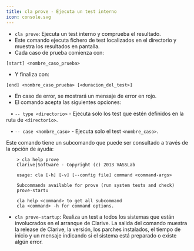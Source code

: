 ```yaml
---
title: cla prove - Ejecuta un test interno
icon: console.svg
---
```

* `cla prove`: Ejecuta un test interno y comprueba el resultado. 
* Este comando ejecuta fichero de test localizados en el directorio y muestra los resultados en pantalla.
* Cada caso de prueba comienza con:

`[start] <nombre_caso_prueba>`  

* Y finaliza con: 

`[end] <nombre_caso_prueba> [<duracion_del_test>]`

* En caso de error, se mostrará un mensaje de error en rojo.
* El comando acepta las siguientes opciones:

&nbsp; &nbsp;• `-- type <directorio>` - Ejecuta solo los test que estén definidos en la ruta de `<directorio>`. <br />

&nbsp; &nbsp;• `-- case <nombre_caso>` - Ejecuta solo el test `<nombre_caso>`.

Este comando tiene un subcomando que puede ser consultado a través de la opción de ayuda:
            
        > cla help prove
        Clarive|Software - Copyright (c) 2013 VASSLab

        usage: cla [-h] [-v] [--config file] command <command-args>
        
        Subcommands available for prove (run system tests and check)
        prove-startu
         
        cla help <command> to get all subcommand
        cla <command> -h for command options.


* `cla prove-startup`: Realiza un test a todos los sistemas que están involucrados en el arranque de Clarive. La salida del comando muestra la release de Clarive, la versión, los parches instalados, el tiempo de inicio y un mensaje indicando si el sistema está preparado o existe algún error.
